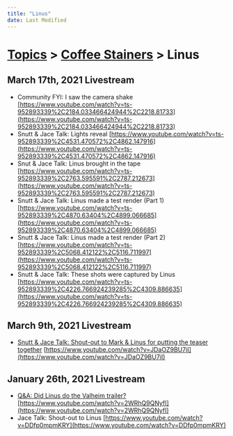 ```yaml
---
title: "Linus"
date: Last Modified
---
```

# [Topics](../../topics.md) > [Coffee Stainers](../../topics/coffee-stainers.md) > Linus

## March 17th, 2021 Livestream
* Community FYI: I saw the camera shake [https://www.youtube.com/watch?v=ts-952893339%2C2184.033466424944%2C2218.81733](https://www.youtube.com/watch?v=ts-952893339%2C2184.033466424944%2C2218.81733)
* Snutt & Jace Talk: Lights reveal [https://www.youtube.com/watch?v=ts-952893339%2C4531.470572%2C4862.147916](https://www.youtube.com/watch?v=ts-952893339%2C4531.470572%2C4862.147916)
* Snut & Jace Talk: Linus brought in the tape [https://www.youtube.com/watch?v=ts-952893339%2C2763.595591%2C2787.212673](https://www.youtube.com/watch?v=ts-952893339%2C2763.595591%2C2787.212673)
* Snutt & Jace Talk: Linus made a test render (Part 1) [https://www.youtube.com/watch?v=ts-952893339%2C4870.63404%2C4899.066685](https://www.youtube.com/watch?v=ts-952893339%2C4870.63404%2C4899.066685)
* Snutt & Jace Talk: Linus made a test render (Part 2) [https://www.youtube.com/watch?v=ts-952893339%2C5068.412122%2C5116.711997](https://www.youtube.com/watch?v=ts-952893339%2C5068.412122%2C5116.711997)
* Snutt & Jace Talk: These shots were captured by Linus [https://www.youtube.com/watch?v=ts-952893339%2C4226.766924239285%2C4309.886635](https://www.youtube.com/watch?v=ts-952893339%2C4226.766924239285%2C4309.886635)

## March 9th, 2021 Livestream
* [Snutt & Jace Talk: Shout-out to Mark & Linus for putting the teaser together](../../transcriptions/yt-JDaOZ9BU7iI.md) [https://www.youtube.com/watch?v=JDaOZ9BU7iI](https://www.youtube.com/watch?v=JDaOZ9BU7iI)

## January 26th, 2021 Livestream
* [Q&A: Did Linus do the Valheim trailer?](../../transcriptions/yt-2WRhQ9QNyfI.md) [https://www.youtube.com/watch?v=2WRhQ9QNyfI](https://www.youtube.com/watch?v=2WRhQ9QNyfI)
* Jace Talk: Shout-out to Linus [https://www.youtube.com/watch?v=DDfp0mpmKRY](https://www.youtube.com/watch?v=DDfp0mpmKRY)
